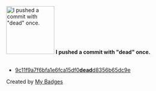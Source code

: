 <img src="https://my-badges.github.io/my-badges/dead-commit.png" alt="I pushed a commit with &quot;dead&quot; once." title="I pushed a commit with &quot;dead&quot; once." width="128">
<strong>I pushed a commit with &quot;dead&quot; once.</strong>
<br><br>

- <a href="https://github.com/Nengock/Monocle/commit/9c11f9a7f6bfa1e6fca15df0deadd8356b65dc9e">9c11f9a7f6bfa1e6fca15df0<strong>dead</strong>d8356b65dc9e</a>


Created by <a href="https://github.com/my-badges/my-badges">My Badges</a>